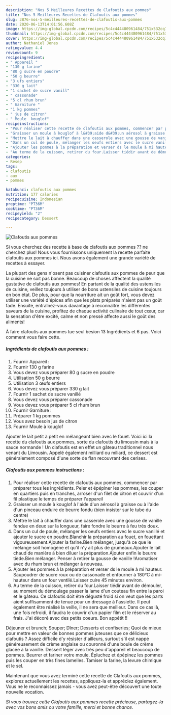 ```yaml
---
description: "Nos 5 Meilleures Recettes de Clafoutis aux pommes"
title: "Nos 5 Meilleures Recettes de Clafoutis aux pommes"
slug: 3876-nos-5-meilleures-recettes-de-clafoutis-aux-pommes
date: 2020-06-13T14:01:56.608Z
image: https://img-global.cpcdn.com/recipes/5c4c444480961484/751x532cq70/clafoutis-aux-pommes-photo-principale-de-la-recette.jpg
thumbnail: https://img-global.cpcdn.com/recipes/5c4c444480961484/751x532cq70/clafoutis-aux-pommes-photo-principale-de-la-recette.jpg
cover: https://img-global.cpcdn.com/recipes/5c4c444480961484/751x532cq70/clafoutis-aux-pommes-photo-principale-de-la-recette.jpg
author: Nathaniel Jones
ratingvalue: 4.4
reviewcount: 9
recipeingredient:
- " Appareil "
- "130 g farine"
- "80 g sucre en poudre"
- "50 g beurre"
- "3 ufs entiers"
- "330 g lait"
- "1 sachet de sucre vanill"
- " cassonade"
- "5 cl rhum brun"
- " Garniture "
- "1 kg pommes"
- " jus de citron"
- " Moule  kouglof"
recipeinstructions:
- "Pour réaliser cette recette de clafoutis aux pommes, commencer par préparer tous les ingrédients. Peler et épépiner les pommes, les couper en quartiers puis en tranches, arroser d&#39;un filet de citron et couvrir d&#39;un fil plastique le temps de préparer l&#39;appareil"
- "Graisser un moule à kouglof à l&#39;aide d&#39;un aérosol à graisse ou à l&#39;aide d&#39;un pinceau enduire de beurre fondu (bien insister sur le tube du centre)"
- "Mettre le lait à chauffer dans une casserole avec une gousse de vanille fendue en deux sur la longueur, faire fondre le beurre à feu très doux."
- "Dans un cul de poule, mélanger les oeufs entiers avec le sucre vanillé et ajouter le sucre en poudre.Blanchir la préparation au fouet, en fouettant vigoureusement.Ajouter la farine.Bien mélanger, jusqu&#39;à ce que le mélange soit homogène et qu&#39;il n&#39;y ait plus de grumeaux.Ajouter le lait chaud de manière à bien diluer la préparation.Ajouter enfin le beurre tiède.Bien mélanger. Penser à retirer la gousse de vanille !Aromatiser avec du rhum brun et mélanger à nouveau."
- "Ajouter les pommes à la préparation et verser ds le moule à mi hauteur. Saupoudrer de sucre roux ou de cassonade et enfourner à 180°C à mi-hauteur dans un four ventilé.Laisser cuire 45 minutes environ."
- "Au terme de la cuisson, retirer du four.Laisser tiédir avant de démouler, au moment du démoulage passer la lame d&#39;un couteau fin entre la paroi et le gâteau. Ce clafoutis doit être dégusté froid si on veut que les parts aient suffisamment de tenue pour un dressage à l&#39;assiette. Il peut également être réalisé la veille, il ne sera que meilleur. Dans ce cas là, une fois refroidi, il faudra le couvrir d&#39;un papier film et le réserver au frais. J&#39;ai décoré avec des petits coeurs. Bon appétit !!"
categories:
- Resep
tags:
- clafoutis
- aux
- pommes

katakunci: clafoutis aux pommes 
nutrition: 177 calories
recipecuisine: Indonesian
preptime: "PT36M"
cooktime: "PT36M"
recipeyield: "2"
recipecategory: Dessert

---
```



![Clafoutis aux pommes](https://img-global.cpcdn.com/recipes/5c4c444480961484/751x532cq70/clafoutis-aux-pommes-photo-principale-de-la-recette.jpg)

Si vous cherchez des recette à base de clafoutis aux pommes ?? ne cherchez plus! Nous vous fournissons uniquement la recette parfaite clafoutis aux pommes ici. Nous avons également une grande variété de recettes à essayer.

La plupart des gens n'osent pas cuisiner clafoutis aux pommes de peur que la cuisine ne soit pas bonne. Beaucoup de choses affectent la qualité gustative de clafoutis aux pommes! En partant de la qualité des ustensiles de cuisine, veillez toujours à utiliser de bons ustensiles de cuisine toujours en bon état. De plus, pour que la nourriture ait un goût fort, vous devez utiliser une variété d'épices afin que les plats préparés n'aient pas un goût fade. Ensuite, entraînez-vous davantage à reconnaître les différentes saveurs de la cuisine, profitez de chaque activité culinaire de tout cœur, car la sensation d'être excité, calme et non pressé affecte aussi le goût des aliments!

<!--inarticleads1-->

À faire clafoutis aux pommes tue seul besion 13 Ingrédients et 6 pas. Voici comment vous faire cette.

##### Ingrédients de clafoutis aux pommes :

1. Fournir  Appareil :
1. Fournir 130 g farine
1. Vous devez vous préparer 80 g sucre en poudre
1. Utilisation 50 g beurre
1. Utilisation 3 œufs entiers
1. Vous devez vous préparer 330 g lait
1. Fournir 1 sachet de sucre vanillé
1. Vous devez vous préparer  cassonade
1. Vous devez vous préparer 5 cl rhum brun
1. Fournir  Garniture :
1. Préparer 1 kg pommes
1. Vous avez besoin  jus de citron
1. Fournir  Moule à kouglof


Ajouter le lait petit à petit en mélangeant bien avec le fouet. Voici ici la recette du clafoutis aux pommes, sorte du clafoutis du limousin mais à la sauce normande ! Un clafoutis est en effet un gâteau traditionnel nous venant du Limousin. Appelé également milliard ou miliard, ce dessert est généralement composé d&#39;une sorte de flan recouvrant des cerises. 

<!--inarticleads2-->

##### Clafoutis aux pommes instructions :

1. Pour réaliser cette recette de clafoutis aux pommes, commencer par préparer tous les ingrédients. Peler et épépiner les pommes, les couper en quartiers puis en tranches, arroser d&#39;un filet de citron et couvrir d&#39;un fil plastique le temps de préparer l&#39;appareil
1. Graisser un moule à kouglof à l&#39;aide d&#39;un aérosol à graisse ou à l&#39;aide d&#39;un pinceau enduire de beurre fondu (bien insister sur le tube du centre)
1. Mettre le lait à chauffer dans une casserole avec une gousse de vanille fendue en deux sur la longueur, faire fondre le beurre à feu très doux.
1. Dans un cul de poule, mélanger les oeufs entiers avec le sucre vanillé et ajouter le sucre en poudre.Blanchir la préparation au fouet, en fouettant vigoureusement.Ajouter la farine.Bien mélanger, jusqu&#39;à ce que le mélange soit homogène et qu&#39;il n&#39;y ait plus de grumeaux.Ajouter le lait chaud de manière à bien diluer la préparation.Ajouter enfin le beurre tiède.Bien mélanger. Penser à retirer la gousse de vanille !Aromatiser avec du rhum brun et mélanger à nouveau.
1. Ajouter les pommes à la préparation et verser ds le moule à mi hauteur. Saupoudrer de sucre roux ou de cassonade et enfourner à 180°C à mi-hauteur dans un four ventilé.Laisser cuire 45 minutes environ.
1. Au terme de la cuisson, retirer du four.Laisser tiédir avant de démouler, au moment du démoulage passer la lame d&#39;un couteau fin entre la paroi et le gâteau. Ce clafoutis doit être dégusté froid si on veut que les parts aient suffisamment de tenue pour un dressage à l&#39;assiette. Il peut également être réalisé la veille, il ne sera que meilleur. Dans ce cas là, une fois refroidi, il faudra le couvrir d&#39;un papier film et le réserver au frais. J&#39;ai décoré avec des petits coeurs. Bon appétit !!


Déjeuner et brunch; Souper; Dîner; Desserts et confiseries; Quoi de mieux pour mettre en valeur de bonnes pommes juteuses que ce délicieux clafoutis ? Assez difficile d&#39;y résister d&#39;ailleurs, surtout s&#39;il est nappé généreusement de crème anglaise ou couronné d&#39;une boule de crème glacée à la vanille. Dessert léger avec très peu d&#39;appareil et beaucoup de pommes. Beurrer et fariner votre moule. Épluchez et épépinez les pommes puis les couper en très fines lamelles. Tamiser la farine, la levure chimique et le sel. 

<!--inarticleads1-->

<p>
Maintenant que vous avez terminé cette recette de Clafoutis aux pommes, explorez actuellement les recettes, appliquez-la et appréciez également. Vous ne le reconnaissez jamais - vous avez peut-être découvert une toute nouvelle vocation.
</p>

<p>
<i>Si vous trouvez cette Clafoutis aux pommes recette précieuse, partagez-la avec vos bons amis ou votre famille, merci et bonne chance.</i>
</p>
